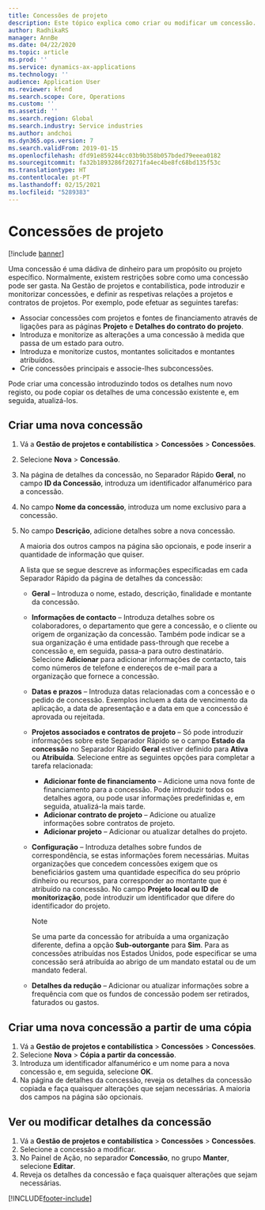 ```yaml
---
title: Concessões de projeto
description: Este tópico explica como criar ou modificar um concessão.
author: RadhikaRS
manager: AnnBe
ms.date: 04/22/2020
ms.topic: article
ms.prod: ''
ms.service: dynamics-ax-applications
ms.technology: ''
audience: Application User
ms.reviewer: kfend
ms.search.scope: Core, Operations
ms.custom: ''
ms.assetid: ''
ms.search.region: Global
ms.search.industry: Service industries
ms.author: andchoi
ms.dyn365.ops.version: 7
ms.search.validFrom: 2019-01-15
ms.openlocfilehash: dfd91e859244cc03b9b358b057bded79eeea0182
ms.sourcegitcommit: fa32b1893286f20271fa4ec4be8fc68bd135f53c
ms.translationtype: HT
ms.contentlocale: pt-PT
ms.lasthandoff: 02/15/2021
ms.locfileid: "5289383"
---
```

# <a name="project-grants"></a>Concessões de projeto

[!include [banner](../includes/banner.md)]

Uma concessão é uma dádiva de dinheiro para um propósito ou projeto específico. Normalmente, existem restrições sobre como uma concessão pode ser gasta. Na Gestão de projetos e contabilística, pode introduzir e monitorizar concessões, e definir as respetivas relações a projetos e contratos de projetos. Por exemplo, pode efetuar as seguintes tarefas:

- Associar concessões com projetos e fontes de financiamento através de ligações para as páginas **Projeto** e **Detalhes do contrato do projeto**.
- Introduza e monitorize as alterações a uma concessão à medida que passa de um estado para outro.
- Introduza e monitorize custos, montantes solicitados e montantes atribuídos.
- Crie concessões principais e associe-lhes subconcessões.

Pode criar uma concessão introduzindo todos os detalhes num novo registo, ou pode copiar os detalhes de uma concessão existente e, em seguida, atualizá-los.

## <a name="create-a-new-grant"></a>Criar uma nova concessão

1. Vá a **Gestão de projetos e contabilística** \> **Concessões** \> **Concessões**.
2. Selecione **Nova** \> **Concessão**.
3. Na página de detalhes da concessão, no Separador Rápido **Geral**, no campo **ID da Concessão**, introduza um identificador alfanumérico para a concessão.
4. No campo **Nome da concessão**, introduza um nome exclusivo para a concessão.
5. No campo **Descrição**, adicione detalhes sobre a nova concessão.

    A maioria dos outros campos na página são opcionais, e pode inserir a quantidade de informação que quiser.

    A lista que se segue descreve as informações especificadas em cada Separador Rápido da página de detalhes da concessão:

    - **Geral** – Introduza o nome, estado, descrição, finalidade e montante da concessão.
    - **Informações de contacto** – Introduza detalhes sobre os colaboradores, o departamento que gere a concessão, e o cliente ou origem de organização da concessão. Também pode indicar se a sua organização é uma entidade pass-through que recebe a concessão e, em seguida, passa-a para outro destinatário. Selecione **Adicionar** para adicionar informações de contacto, tais como números de telefone e endereços de e-mail para a organização que fornece a concessão.
    - **Datas e prazos** – Introduza datas relacionadas com a concessão e o pedido de concessão. Exemplos incluem a data de vencimento da aplicação, a data de apresentação e a data em que a concessão é aprovada ou rejeitada.
    - **Projetos associados e contratos de projeto** – Só pode introduzir informações sobre este Separador Rápido se o campo **Estado da concessão** no Separador Rápido **Geral** estiver definido para **Ativa** ou **Atribuída**. Selecione entre as seguintes opções para completar a tarefa relacionada:

        - **Adicionar fonte de financiamento** – Adicione uma nova fonte de financiamento para a concessão. Pode introduzir todos os detalhes agora, ou pode usar informações predefinidas e, em seguida, atualizá-la mais tarde.
        - **Adicionar contrato de projeto** – Adicione ou atualize informações sobre contratos de projeto.
        - **Adicionar projeto** – Adicionar ou atualizar detalhes do projeto.

    - **Configuração** – Introduza detalhes sobre fundos de correspondência, se estas informações forem necessárias. Muitas organizações que concedem concessões exigem que os beneficiários gastem uma quantidade específica do seu próprio dinheiro ou recursos, para corresponder ao montante que é atribuído na concessão. No campo **Projeto local ou ID de monitorização**, pode introduzir um identificador que difere do identificador do projeto.

        > [!NOTE]
        > Se uma parte da concessão for atribuída a uma organização diferente, defina a opção **Sub-outorgante** para **Sim**. Para as concessões atribuídas nos Estados Unidos, pode especificar se uma concessão será atribuída ao abrigo de um mandato estatal ou de um mandato federal.

    - **Detalhes da redução** – Adicionar ou atualizar informações sobre a frequência com que os fundos de concessão podem ser retirados, faturados ou gastos.

## <a name="create-a-new-grant-from-a-copy"></a>Criar uma nova concessão a partir de uma cópia

1. Vá a **Gestão de projetos e contabilística** \> **Concessões** \> **Concessões**.
2. Selecione **Nova** \> **Cópia a partir da concessão**.
3. Introduza um identificador alfanumérico e um nome para a nova concessão e, em seguida, selecione **OK**.
4. Na página de detalhes da concessão, reveja os detalhes da concessão copiada e faça quaisquer alterações que sejam necessárias. A maioria dos campos na página são opcionais.

## <a name="view-or-modify-grant-details"></a>Ver ou modificar detalhes da concessão

1. Vá a **Gestão de projetos e contabilística** \> **Concessões** \> **Concessões**.
2. Selecione a concessão a modificar.
3. No Painel de Ação, no separador **Concessão**, no grupo **Manter**, selecione **Editar**.
4. Reveja os detalhes da concessão e faça quaisquer alterações que sejam necessárias.


[!INCLUDE[footer-include](../includes/footer-banner.md)]